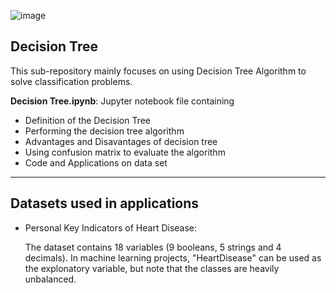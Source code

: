 ![image](https://regenerativetoday.com/wp-content/uploads/2022/04/dt.png)
## Decision Tree
This sub-repository mainly focuses on using Decision Tree Algorithm to solve classification problems.

**Decision Tree.ipynb**: Jupyter notebook file containing
* Definition of the Decision Tree
* Performing the decision tree algorithm 
* Advantages and Disavantages of decision tree
* Using confusion matrix to evaluate the algorithm
* Code and Applications on data set

---

## Datasets used in applications
* Personal Key Indicators of Heart Disease:

  The dataset contains 18 variables (9 booleans, 5 strings and 4 decimals). In machine learning projects, "HeartDisease" can be used as the explonatory variable, but note that the classes are heavily unbalanced.

